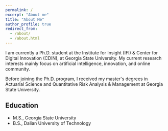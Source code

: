 ```yaml
---
permalink: /
excerpt: "About me"
title: "About Me"
author_profile: true
redirect_from: 
  - /about/
  - /about.html
---
```


I am currently a Ph.D. student at the Institute for Insight (IFI) & Center for Digital Innovation (CDIN), at Georgia State University. My current research interests mainly focus on artificial intelligence, innovation, and online community.

Before joining the Ph.D. program, I received my master's degrees in Actuarial Science and Quantitative Risk Analysis & Management at Georgia State University.


<h2>Education</h2> 

- M.S., Georgia State University
- B.S., Dalian University of Technology
  

